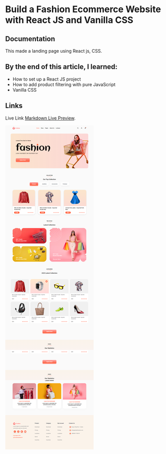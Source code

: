 # Build a Fashion Ecommerce Website with React JS and Vanilla CSS

## Documentation

This made a landing page using React js, CSS.

## By the end of this article, I learned:

- How to set up a React JS project
- How to add product filtering with pure JavaScript
- Vanilla CSS

## Links

Live Link [Markdown Live Preview](https://globalitmasterfashion.netlify.app/).

![My Image](./fashion.png)
